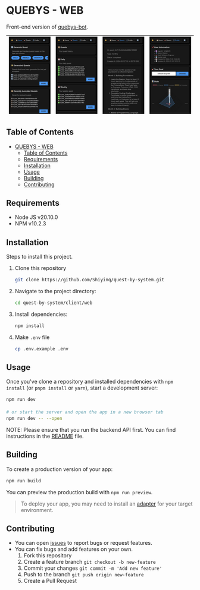 # QUEBYS - WEB

Front-end version of [quebys-bot](../telegram-bot/README.md).

| ![Home](/docs/images/web/home.png) | ![Quests](/docs/images/web/quests.png) | ![Detail Quest](/docs/images/web/detail.png) | ![Profile](/docs/images/web/profile.png) |
|:---:|:---:|:---:|:---:|

## Table of Contents

- [QUEBYS - WEB](#quebys---web)
  - [Table of Contents](#table-of-contents)
  - [Requirements](#requirements)
  - [Installation](#installation)
  - [Usage](#usage)
  - [Building](#building)
  - [Contributing](#contributing)

## Requirements

- Node JS v20.10.0
- NPM v10.2.3

## Installation

Steps to install this project.

1. Clone this repository
   ```bash
   git clone https://github.com/Shiyinq/quest-by-system.git
   ```
2. Navigate to the project directory:
   ```bash
   cd quest-by-system/client/web
   ```
3. Install dependencies:
   ```bash
   npm install
   ```
4. Make `.env` file
   ```bash
   cp .env.example .env
   ```

## Usage

Once you've clone a repository and installed dependencies with `npm install` (or `pnpm install` or `yarn`), start a development server:

```bash
npm run dev

# or start the server and open the app in a new browser tab
npm run dev -- --open
```

NOTE: Please ensure that you run the backend API first. You can find instructions in the [README](/README.md) file.

## Building

To create a production version of your app:

```bash
npm run build
```

You can preview the production build with `npm run preview`.

> To deploy your app, you may need to install an [adapter](https://kit.svelte.dev/docs/adapters) for your target environment.

## Contributing

- You can open [issues](https://github.com/Shiyinq/quest-by-system/issues) to report bugs or request features.
- You can fix bugs and add features on your own.
  1. Fork this repository
  2. Create a feature branch `git checkout -b new-feature`
  3. Commit your changes `git commit -m 'Add new feature'`
  4. Push to the branch `git push origin new-feature`
  5. Create a Pull Request
